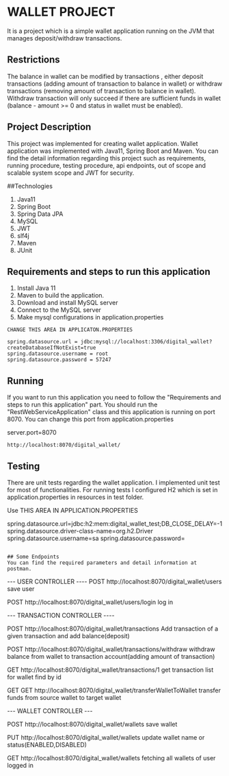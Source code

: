 # WALLET PROJECT

It is a project which is a simple wallet application running on the JVM that manages deposit/withdraw transactions.

## Restrictions

The balance in wallet can be modified by transactions , either deposit transactions (adding amount of transaction to balance in wallet) 
or withdraw transactions (removing amount of transaction to balance in wallet). Withdraw transaction will only succeed if there are sufficient funds in wallet (balance - amount >= 0 and status in wallet must be enabled). 

## Project Description

This project was implemented for creating wallet application. Wallet application was implemented
with Java11, Spring Boot and Maven. You can find the detail information regarding this project such as requirements, running procedure, 
testing procedure, api endpoints, out of scope and scalable system scope and JWT for security. 

##Technologies
1. Java11
2. Spring Boot
3. Spring Data JPA
4. MySQL
5. JWT
6. slf4j
7. Maven
8. JUnit

## Requirements and steps to run this application
1. Install Java 11
2. Maven to build the application. 
3. Download and install MySQL server
4. Connect to the MySQL server
5. Make mysql configurations in application.properties

```
CHANGE THIS AREA IN APPLICATON.PROPERTIES

spring.datasource.url = jdbc:mysql://localhost:3306/digital_wallet?createDatabaseIfNotExist=true 
spring.datasource.username = root
spring.datasource.password = 57247
```

## Running

If you want to run this application you need to follow the "Requirements and steps to run this application" part.
You should run the "RestWebServiceApplication" class and this application is running on port 8070. You can change this
port from application.properties

server.port=8070

``` 
http://localhost:8070/digital_wallet/
``` 

## Testing

There are unit tests regarding the wallet application. I implemented unit test
for most of functionalities. For running tests I configured H2 which is set in
application.properties in resources in test folder.

Use THIS AREA IN APPLICATION.PROPERTIES

spring.datasource.url=jdbc:h2:mem:digital_wallet_test;DB_CLOSE_DELAY=-1
spring.datasource.driver-class-name=org.h2.Driver
spring.datasource.username=sa
spring.datasource.password=

``` 

## Some Endpoints
You can find the required parameters and detail information at postman.
``` 

--- USER CONTROLLER ----
POST http://localhost:8070/digital_wallet/users
save user

POST http://localhost:8070/digital_wallet/users/login
log in

--- TRANSACTION CONTROLLER ----

POST http://localhost:8070/digital_wallet/transactions
Add transaction of a given transaction and add balance(deposit)

POST http://localhost:8070/digital_wallet/transactions/withdraw
withdraw balance from wallet to transaction account(adding amount of transaction)

GET http://localhost:8070/digital_wallet/transactions/1
get transaction list for wallet find by id

GET GET http://localhost:8070/digital_wallet/transferWalletToWallet
transfer funds from source wallet to target wallet

--- WALLET CONTROLLER ---

POST http://localhost:8070/digital_wallet/wallets
save wallet

PUT http://localhost:8070/digital_wallet/wallets
update wallet name or status(ENABLED,DISABLED)

GET http://localhost:8070/digital_wallet/wallets
fetching all wallets  of user logged in

``` 